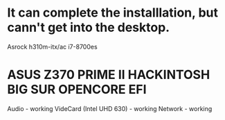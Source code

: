 
# It can complete the installlation, but cann't get into the desktop.
Asrock h310m-itx/ac
i7-8700es


# ASUS Z370 PRIME II HACKINTOSH BIG SUR OPENCORE EFI

  Audio - working 
  VideCard (Intel UHD 630) - working
  Network - working
  
